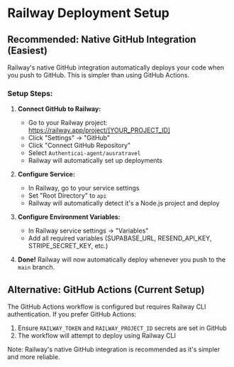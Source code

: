 # Railway Deployment Setup

## Recommended: Native GitHub Integration (Easiest)

Railway's native GitHub integration automatically deploys your code when you push to GitHub. This is simpler than using GitHub Actions.

### Setup Steps:

1. **Connect GitHub to Railway:**
   - Go to your Railway project: https://railway.app/project/[YOUR_PROJECT_ID]
   - Click "Settings" → "GitHub"
   - Click "Connect GitHub Repository"
   - Select `Authenticai-agent/ausratravel`
   - Railway will automatically set up deployments

2. **Configure Service:**
   - In Railway, go to your service settings
   - Set "Root Directory" to `api`
   - Railway will automatically detect it's a Node.js project and deploy

3. **Configure Environment Variables:**
   - In Railway service settings → "Variables"
   - Add all required variables (SUPABASE_URL, RESEND_API_KEY, STRIPE_SECRET_KEY, etc.)

4. **Done!** Railway will now automatically deploy whenever you push to the `main` branch.

## Alternative: GitHub Actions (Current Setup)

The GitHub Actions workflow is configured but requires Railway CLI authentication. If you prefer GitHub Actions:

1. Ensure `RAILWAY_TOKEN` and `RAILWAY_PROJECT_ID` secrets are set in GitHub
2. The workflow will attempt to deploy using Railway CLI

Note: Railway's native GitHub integration is recommended as it's simpler and more reliable.


